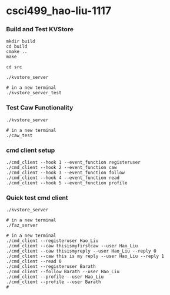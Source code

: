 # csci499_hao-liu-1117

### Build and Test KVStore
```
mkdir build
cd build
cmake ..
make

cd src

./kvstore_server

# in a new terminal
./kvstore_server_test
```
### Test Caw Functionality
```
./kvstore_server

# in a new terminal
./caw_test
```

### cmd client setup
```
./cmd_client --hook 1 --event_function registeruser
./cmd_client --hook 2 --event_function caw
./cmd_client --hook 3 --event_function follow
./cmd_client --hook 4 --event_function read
./cmd_client --hook 5 --event_function profile
```

### Quick test cmd client
```
./kvstore_server

# in a new terminal
./faz_server

# in a new terminal
./cmd_client --registeruser Hao_Liu
./cmd_client --caw thisismyfirstcaw --user Hao_Liu
./cmd_client --caw thisismyreply --user Hao_Liu --reply 0
./cmd_client --caw this is my reply --user Hao_Liu --reply 1
./cmd_client --read 0
./cmd_client --registeruser Barath
./cmd_client --follow Barath --user Hao_Liu
./cmd_client --profile --user Hao_Liu
./cmd_client --profile --user Barath
#
```